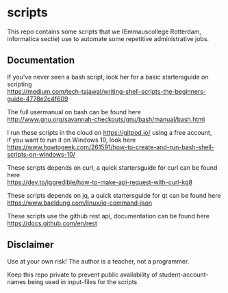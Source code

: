 # scripts
This repo contains some scripts that we (Emmauscollege Rotterdam, informatica sectie) use to automate some repetitive administrative jobs.

## Documentation

If you've never seen a bash script, look her for a basic startersguide on scripting \
https://medium.com/tech-tajawal/writing-shell-scripts-the-beginners-guide-4778e2c4f609

The full usermanual on bash can be found here \
http://www.gnu.org/savannah-checkouts/gnu/bash/manual/bash.html

I run these scripts in the cloud on https://gitpod.io/ using a free account, \
if you want to run it on Windows 10, look here \
https://www.howtogeek.com/261591/how-to-create-and-run-bash-shell-scripts-on-windows-10/

These scripts depends on curl, a quick startersguide for curl can be found here \
https://dev.to/iggredible/how-to-make-api-request-with-curl-kg8

These scripts depends on jq, a quick startersguide for qt can be found here \
https://www.baeldung.com/linux/jq-command-json

These scripts use the github rest api, documentation can be found here \
https://docs.github.com/en/rest

## Disclaimer

Use at your own risk! The author is a teacher, not a programmer.

Keep this repo private to prevent public availability of student-account-names being used in input-files for the scripts
